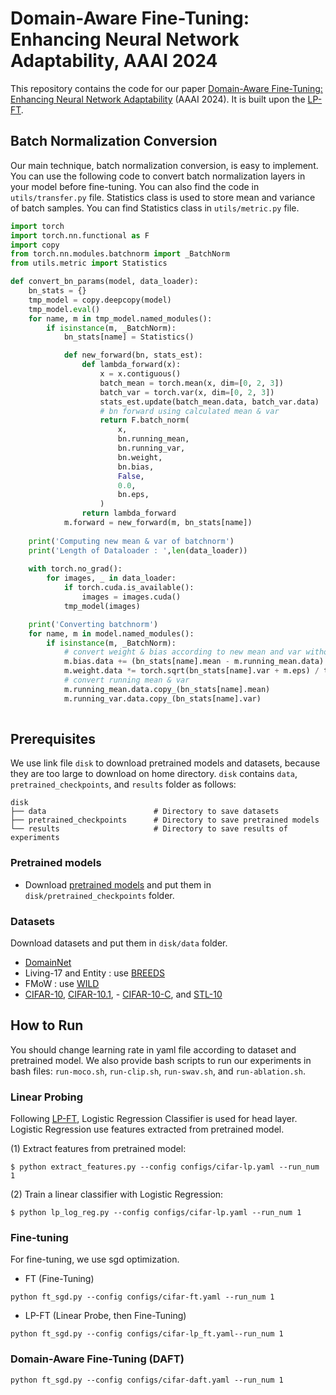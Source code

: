 # Domain-Aware Fine-Tuning: Enhancing Neural Network Adaptability, AAAI 2024

This repository contains the code for our paper [Domain-Aware Fine-Tuning: Enhancing Neural Network Adaptability](https://arxiv.org/abs/2308.07728) (AAAI 2024). It is built upon the [LP-FT](https://github.com/AnanyaKumar/transfer_learning).

## Batch Normalization Conversion
Our main technique, batch normalization conversion, is easy to implement. You can use the following code to convert batch normalization layers in your model before fine-tuning. You can also find the code in  `utils/transfer.py` file. Statistics class is used to store mean and variance of batch samples. You can find Statistics class in `utils/metric.py` file.

```python
import torch
import torch.nn.functional as F
import copy
from torch.nn.modules.batchnorm import _BatchNorm
from utils.metric import Statistics

def convert_bn_params(model, data_loader):
    bn_stats = {}    
    tmp_model = copy.deepcopy(model)
    tmp_model.eval()
    for name, m in tmp_model.named_modules():
        if isinstance(m, _BatchNorm):
            bn_stats[name] = Statistics()            

            def new_forward(bn, stats_est):
                def lambda_forward(x):
                    x = x.contiguous()                         
                    batch_mean = torch.mean(x, dim=[0, 2, 3])
                    batch_var = torch.var(x, dim=[0, 2, 3])  
                    stats_est.update(batch_mean.data, batch_var.data)                    
                    # bn forward using calculated mean & var                    
                    return F.batch_norm(
                        x,
                        bn.running_mean,
                        bn.running_var,
                        bn.weight,
                        bn.bias,
                        False,
                        0.0,
                        bn.eps,
                    )
                return lambda_forward
            m.forward = new_forward(m, bn_stats[name])    
    
    print('Computing new mean & var of batchnorm')
    print('Length of Dataloader : ',len(data_loader))
    
    with torch.no_grad():
        for images, _ in data_loader:            
            if torch.cuda.is_available():
                images = images.cuda()                        
            tmp_model(images)                   

    print('Converting batchnorm')
    for name, m in model.named_modules():
        if isinstance(m, _BatchNorm):
            # convert weight & bias according to new mean and var without changing result            
            m.bias.data += (bn_stats[name].mean - m.running_mean.data) * m.weight.data / torch.sqrt(m.running_var + m.eps)
            m.weight.data *= torch.sqrt(bn_stats[name].var + m.eps) / torch.sqrt(m.running_var + m.eps)            
            # convert running mean & var
            m.running_mean.data.copy_(bn_stats[name].mean)
            m.running_var.data.copy_(bn_stats[name].var)
    
```


## Prerequisites
We use link file `disk` to download pretrained models and datasets, because they are too large to download on home directory. `disk` contains `data`, `pretrained_checkpoints`, and `results` folder as follows:
```
disk
├── data                        # Directory to save datasets
├── pretrained_checkpoints      # Directory to save pretrained models
└── results                     # Directory to save results of experiments
```

### Pretrained models
- Download [pretrained models](https://worksheets.codalab.org/bundles/0x57abca4a55ec4f7e9908098beb2633c6) and put them in `disk/pretrained_checkpoints` folder.

### Datasets
Download datasets and put them in `disk/data` folder.
- [DomainNet](http://ai.bu.edu/M3SDA/#dataset)
- Living-17 and Entity : use [BREEDS](https://github.com/MadryLab/BREEDS-Benchmarks/tree/master)
- FMoW : use [WILD](https://wilds.stanford.edu/get_started/)
- [CIFAR-10](http://www.cs.toronto.edu/~kriz/cifar.html), [CIFAR-10.1](https://github.com/modestyachts/CIFAR-10.1), - [CIFAR-10-C](https://zenodo.org/record/2535967), and [STL-10](https://cs.stanford.edu/~acoates/stl10/)


## How to Run
You should change learning rate in yaml file according to dataset and pretrained model. We also provide bash scripts to run our experiments in bash files: `run-moco.sh`, `run-clip.sh`, `run-swav.sh`, and `run-ablation.sh`.

### Linear Probing
Following [LP-FT](https://arxiv.org/pdf/2202.10054.pdf), Logistic Regression Classifier is used for head layer. Logistic Regression use features extracted from pretrained model.


(1) Extract features from pretrained model:
``` 
$ python extract_features.py --config configs/cifar-lp.yaml --run_num 1
```
(2) Train a linear classifier with Logistic Regression:
```
$ python lp_log_reg.py --config configs/cifar-lp.yaml --run_num 1
```


### Fine-tuning
For fine-tuning, we use sgd optimization. 
- FT (Fine-Tuning)
```
python ft_sgd.py --config configs/cifar-ft.yaml --run_num 1
```

- LP-FT (Linear Probe, then Fine-Tuning)
```
python ft_sgd.py --config configs/cifar-lp_ft.yaml--run_num 1
```

### Domain-Aware Fine-Tuning (DAFT)
```
python ft_sgd.py --config configs/cifar-daft.yaml --run_num 1
```
